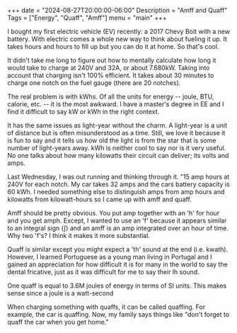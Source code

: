 +++
date = "2024-08-27T20:00:00-06:00"
Description = "Amff and Quaff"
Tags = ["Energy", "Quaff", "Amff"]
menu = "main"
+++

I bought my first electric vehicle (EV) recently: a 2017 Chevy Bolt with a new
battery. With electric comes a whole new way to think about fueling it up. It
takes hours and hours to fill up but you can do it at home. So that's cool.

It didn't take me long to figure out how to mentally calculate how long it would
take to charge at 240V and 32A, or about 7.680kW. Taking into account that
charging isn't 100% efficient. It takes about 30 minutes to charge one notch on
the fuel gauge (there are 20 notches).

The real problem is with kWhs. Of all the units for energy -- joule, BTU,
calorie, etc. -- it is the most awkward. I have a master's degree in EE and I
find it difficult to say kW or kWh in the right context.

It has the same issues as light-year without the charm. A light-year is a unit
of distance but is often misunderstood as a time. Still, we love it because it
is fun to say and it tells us how old the light is from the star that is some
number of light-years away. kWh is neither cool to say nor is it very useful. No
one talks about how many kilowatts their circuit can deliver; its volts and
amps.

Last Wednesday, I was out running and thinking through it. "15 amp hours at 240V
for each notch. My car takes 32 amps and the cars battery capacity is 60 kWh. I
needed something else to distinguish amps from amp hours and kilowatts from
kilowatt-hours so I came up with amff and quaff.

Amff should be pretty obvious. You put amp together with an 'h' for hour and you
get amph. Except, I wanted to use an 'f' because it appears similar to an
integral sign (∫) and an amff is an amp integrated over an hour of time. Why two
'f's? I think it makes it more substantial.

Quaff is similar except you might expect a 'th' sound at the end (i.e. kwath).
However, I learned Portuguese as a young man living in Portugal and I gained an
appreciation for how difficult it is for many in the world to say the dental
fricative, just as it was difficult for me to say their lh sound.

One quaff is equal to 3.6M joules of energy in terms of SI units. This makes
sense since a joule is a watt-second 

When charging something with quaffs, it can be called quaffing. For example, the
car is quaffing. Now, my family says things like "don't forget to quaff the car
when you get home."

